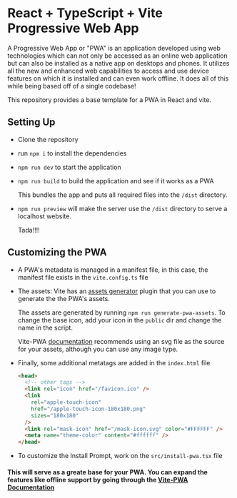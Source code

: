 # React + TypeScript + Vite Progressive Web App

A Progressive Web App or "PWA" is an application developed using web technologies which can not only be accessed as an online web application but can also be installed as a native app on desktops and phones. It utilizes all the new and enhanced web capabilities to access and use device features on which it is installed and can even work offline. It does all of this while being based off of a single codebase!

This repository provides a base template for a PWA in React and vite.

## Setting Up

- Clone the repository

- run `npm i` to install the dependencies

- `npm run dev` to start the application

- `npm run build` to build the application and see if it works as a PWA

  This bundles the app and puts all required files into the `/dist` directory.

- `npm run preview` will make the server use the `/dist` directory to serve a localhost website.

  Tada!!!!

## Customizing the PWA

- A PWA's metadata is managed in a manifest file, in this case, the manifest file exists in the `vite.config.ts` file

- The assets: Vite has an [assets generator](https://github.com/vite-pwa/assets-generator) plugin that you can use to generate the the PWA's assets.

  The assets are generated by running `npm run generate-pwa-assets`. To change the base icon, add your icon in the `public` dir and change the name in the script.

  Vite-PWA [documentation](https://vite-pwa-org.netlify.app/assets-generator/#source-images) recommends using an svg file as the source for your assets, although you can use any image type.

- Finally, some additional metatags are added in the `index.html` file

  ```html
  <head>
    <!-- other tags -->
    <link rel="icon" href="/favicon.ico" />
    <link
      rel="apple-touch-icon"
      href="/apple-touch-icon-180x180.png"
      sizes="180x180"
    />
    <link rel="mask-icon" href="/mask-icon.svg" color="#FFFFFF" />
    <meta name="theme-color" content="#ffffff" />
  </head>
  ```

- To customize the Install Prompt, work on the `src/install-pwa.tsx` file

#### This will serve as a greate base for your PWA. You can expand the features like offline support by going through the [Vite-PWA Documentation](https://vite-pwa-org.netlify.app/)
